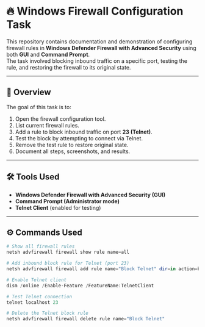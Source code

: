 # 🔥 Windows Firewall Configuration Task

This repository contains documentation and demonstration of configuring firewall rules in **Windows Defender Firewall with Advanced Security** using both **GUI** and **Command Prompt**.  
The task involved blocking inbound traffic on a specific port, testing the rule, and restoring the firewall to its original state.

---

## 📌 Overview
The goal of this task is to:
1. Open the firewall configuration tool.
2. List current firewall rules.
3. Add a rule to block inbound traffic on port **23 (Telnet)**.
4. Test the block by attempting to connect via Telnet.
5. Remove the test rule to restore original state.
6. Document all steps, screenshots, and results.

---

## 🛠️ Tools Used
- **Windows Defender Firewall with Advanced Security (GUI)**
- **Command Prompt (Administrator mode)**
- **Telnet Client** (enabled for testing)

---

## ⚙️ Commands Used

```powershell
# Show all firewall rules
netsh advfirewall firewall show rule name=all

# Add inbound block rule for Telnet (port 23)
netsh advfirewall firewall add rule name="Block Telnet" dir=in action=block protocol=TCP localport=23

# Enable Telnet client
dism /online /Enable-Feature /FeatureName:TelnetClient

# Test Telnet connection
telnet localhost 23

# Delete the Telnet block rule
netsh advfirewall firewall delete rule name="Block Telnet"
